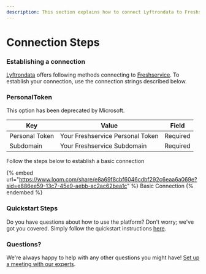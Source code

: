 ```yaml
---
description: This section explains how to connect Lyftrondata to Freshservice.
---
```


# Connection Steps

### Establishing a connection

[Lyftrondata](https://www.lyftrondata.com) offers following methods connecting to [Freshservice](https://www.lyftrondata.com/integration/business-analytics/freshservice/). To establish your connection, use the connection strings described below.

### PersonalToken

This option has been deprecated by Microsoft.

| Key            | Value                            | Field    |
| -------------- | -------------------------------- | -------- |
| Personal Token | Your Freshservice Personal Token | Required |
| Subdomain      | Your Freshservice Subdomain      | Required |

Follow the steps below to establish a basic connection

{% embed url="https://www.loom.com/share/e8a69f8cbf6046cdbf292c6eaa6a069e?sid=e886ee59-13c7-45e9-aebb-ac2ac62bea1c" %}
Basic Connection
{% endembed %}

### Quickstart Steps

Do you have questions about how to use the platform? Don't worry; we've got you covered. Simply follow the quickstart instructions [here](./).

### Questions? <a href="#questions" id="questions"></a>

We're always happy to help with any other questions you might have! [Set up a meeting with our experts](https://www.lyftrondata.com/book-a-meeting/).
